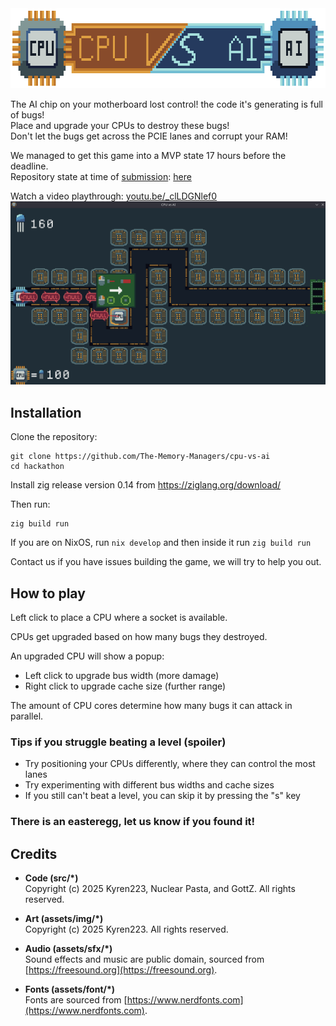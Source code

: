 <img src="assets/img/cpu-vs-ai-banner.png" height="128" width="640" />

The AI chip on your motherboard lost control! the code it's generating is full of bugs!  
Place and upgrade your CPUs to destroy these bugs!  
Don't let the bugs get across the PCIE lanes and corrupt your RAM!

We managed to get this game into a MVP state 17 hours before the deadline.  
Repository state at time of [submission](https://discord.com/channels/551921866173054977/1398343424104468622/1399153592434167869): [here](https://github.com/The-Memory-Managers/cpu-vs-ai/tree/4f5a466025ca3aa5b3e5426397922253d86a8fb6)

Watch a video playthrough: [youtu.be/\_clLDGNlef0](https://youtu.be/_clLDGNlef0)  
[![screenshot](assets/img/screenshot.png)](https://youtu.be/_clLDGNlef0)

## Installation

Clone the repository:

```
git clone https://github.com/The-Memory-Managers/cpu-vs-ai
cd hackathon
```

Install zig release version 0.14 from https://ziglang.org/download/

Then run:

```
zig build run
```

If you are on NixOS, run `nix develop` and then inside it run `zig build run`

Contact us if you have issues building the game, we will try to help you out.

## How to play

Left click to place a CPU where a socket is available.

CPUs get upgraded based on how many bugs they destroyed.

An upgraded CPU will show a popup:

- Left click to upgrade bus width (more damage)
- Right click to upgrade cache size (further range)

The amount of CPU cores determine how many bugs it can attack in parallel.

### Tips if you struggle beating a level (spoiler)

- Try positioning your CPUs differently, where they can control the most lanes
- Try experimenting with different bus widths and cache sizes
- If you still can't beat a level, you can skip it by pressing the "s" key

### There is an easteregg, let us know if you found it!

## Credits

- **Code (src/\*)**  
  Copyright (c) 2025 Kyren223, Nuclear Pasta, and GottZ. All rights reserved.

- **Art (assets/img/\*)**  
  Copyright (c) 2025 Kyren223. All rights reserved.

- **Audio (assets/sfx/\*)**  
  Sound effects and music are public domain, sourced from [https://freesound.org](https://freesound.org).

- **Fonts (assets/font/\*)**  
  Fonts are sourced from [https://www.nerdfonts.com](https://www.nerdfonts.com).
